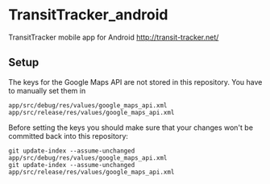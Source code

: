 # TransitTracker_android
TransitTracker mobile app for Android http://transit-tracker.net/

## Setup
The keys for the Google Maps API are not stored in this repository. You have to manually set them in

    app/src/debug/res/values/google_maps_api.xml
    app/src/release/res/values/google_maps_api.xml

Before setting the keys you should make sure that your changes won't be committed back into this repository:

    git update-index --assume-unchanged app/src/debug/res/values/google_maps_api.xml
    git update-index --assume-unchanged app/src/release/res/values/google_maps_api.xml
